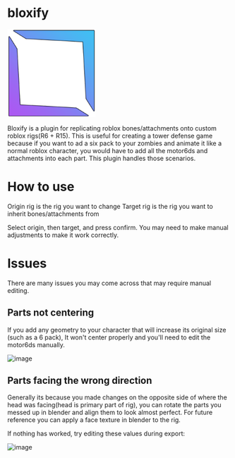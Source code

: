 # bloxify

<img src="bloxify.png" alt="image" width="200"/>

Bloxify is a plugin for replicating roblox bones/attachments onto custom roblox rigs(R6 + R15). This is useful for creating a tower defense game because if you want to ad a six pack to your zombies and animate it like a normal roblox character, you would have to add all the motor6ds and attachments into each part. This plugin handles those scenarios.

# How to use

Origin rig is the rig you want to change
Target rig is the rig you want to inherit bones/attachments from

Select origin, then target, and press confirm. You may need to make manual adjustments to make it work correctly.

# Issues

There are many issues you may come across that may require manual editing.

## Parts not centering

If you add any geometry to your character that will increase its original size (such as a 6 pack), It won't center properly and you'll need to edit the motor6ds manually.

<img src="https://github.com/user-attachments/assets/fec6e89c-eef3-4e0d-a4b8-d61db9cb8aa4" alt="image" width="300"/>

## Parts facing the wrong direction

Generally its because you made changes on the opposite side of where the head was facing(head is primary part of rig), you can rotate the parts you messed up in blender and align them to look almost perfect. For future reference you can apply a face texture in blender to the rig.

If nothing has worked, try editing these values during export:

<img src="https://github.com/user-attachments/assets/ce067877-38d2-4b13-bf1a-6ad543c46202" alt="image" width="300"/>


